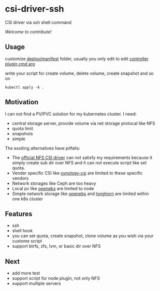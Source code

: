 # csi-driver-ssh
CSI driver via ssh shell command

*Welcome to contribute!*

## Usage
customize [deploy/manifest](https://github.com/jayl1e/csi-driver-ssh/tree/main/deploy/manifest) folder, usually you only edit to edit [controller plugin cmd arg](https://github.com/jayl1e/csi-driver-ssh/blob/main/deploy/manifest/plugin-controller.yaml#L128)

write your script for create volume, delete volume, create snapshot and so on

`kubectl apply -k .`

## Motivation
I can not find a PV/PVC solution for my kubernetes cluster. I need:
- central storage server, provide volume via net storage protocal like NFS
- quota limit
- snapshots
- simple

The exsiting alternatives have pitfalls:
- The [official NFS CSI driver](https://github.com/kubernetes-csi/csi-driver-nfs) can not satisfy my requirements because it simply create sub dir over NFS and it can not execute script like set quota.
- Vender specific CSI like [synology-csi](https://github.com/SynologyOpenSource/synology-csi) are limited to these specific vendors
- Network storages like Ceph are too heavy
- Local pv like [openebs](https://github.com/openebs)  are limited to node
- Simple network storage like [openebs](https://github.com/openebs) and [longhorn](https://github.com/longhorn/longhorn) are limited within one k8s cluster

## Features
- ssh
- shell hook
- you can set quota, create snapshot, clone volume as you wish via your custome script
- support btrfs, zfs, lvm, or basic dir over NFS

## Next
- add more test
- support script for node plugin, not only NFS
- support multiple servers
